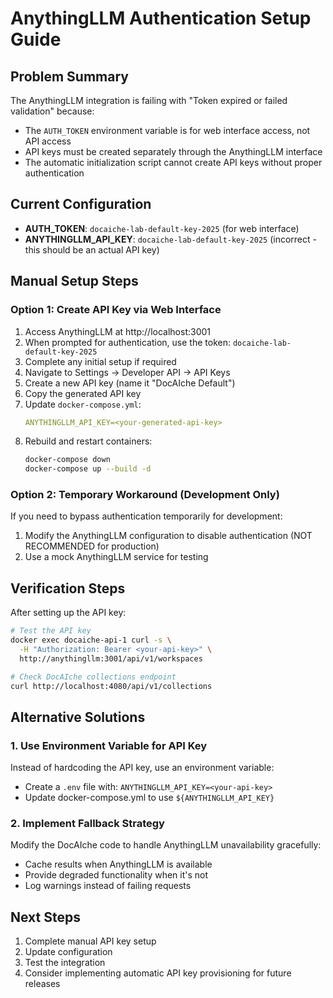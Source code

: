 # AnythingLLM Authentication Setup Guide

## Problem Summary
The AnythingLLM integration is failing with "Token expired or failed validation" because:
- The `AUTH_TOKEN` environment variable is for web interface access, not API access
- API keys must be created separately through the AnythingLLM interface
- The automatic initialization script cannot create API keys without proper authentication

## Current Configuration
- **AUTH_TOKEN**: `docaiche-lab-default-key-2025` (for web interface)
- **ANYTHINGLLM_API_KEY**: `docaiche-lab-default-key-2025` (incorrect - this should be an actual API key)

## Manual Setup Steps

### Option 1: Create API Key via Web Interface
1. Access AnythingLLM at http://localhost:3001
2. When prompted for authentication, use the token: `docaiche-lab-default-key-2025`
3. Complete any initial setup if required
4. Navigate to Settings → Developer API → API Keys
5. Create a new API key (name it "DocAIche Default")
6. Copy the generated API key
7. Update `docker-compose.yml`:
   ```yaml
   ANYTHINGLLM_API_KEY=<your-generated-api-key>
   ```
8. Rebuild and restart containers:
   ```bash
   docker-compose down
   docker-compose up --build -d
   ```

### Option 2: Temporary Workaround (Development Only)
If you need to bypass authentication temporarily for development:

1. Modify the AnythingLLM configuration to disable authentication (NOT RECOMMENDED for production)
2. Use a mock AnythingLLM service for testing

## Verification Steps
After setting up the API key:

```bash
# Test the API key
docker exec docaiche-api-1 curl -s \
  -H "Authorization: Bearer <your-api-key>" \
  http://anythingllm:3001/api/v1/workspaces

# Check DocAIche collections endpoint
curl http://localhost:4080/api/v1/collections
```

## Alternative Solutions

### 1. Use Environment Variable for API Key
Instead of hardcoding the API key, use an environment variable:
- Create a `.env` file with: `ANYTHINGLLM_API_KEY=<your-api-key>`
- Update docker-compose.yml to use `${ANYTHINGLLM_API_KEY}`

### 2. Implement Fallback Strategy
Modify the DocAIche code to handle AnythingLLM unavailability gracefully:
- Cache results when AnythingLLM is available
- Provide degraded functionality when it's not
- Log warnings instead of failing requests

## Next Steps
1. Complete manual API key setup
2. Update configuration
3. Test the integration
4. Consider implementing automatic API key provisioning for future releases